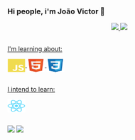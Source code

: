 ### Hi people, i'm João Victor 👋

<div align="center">
  <a href="https://github.com/JoaoVSCN">
  <img height="180em" src="https://github-readme-stats.vercel.app/api?username=JoaoVSCN&show_icons=true&theme=aura&include_all_commits=true&count_private=true"/>
  <img height="180em" src="https://github-readme-stats.vercel.app/api/top-langs/?username=JoaoVSCN&layout=compact&langs_count=7&theme=aura"/>
</div>

<div style="display: inline_block" ><br>

<p>I'm learning about:</p>

  <img align="center" alt="Js" height="30" width="40" src="https://raw.githubusercontent.com/devicons/devicon/master/icons/javascript/javascript-plain.svg">
  <img align="center" alt="HTML" height="30" width="40" src="https://raw.githubusercontent.com/devicons/devicon/master/icons/html5/html5-original.svg">
  <img align="center" alt="CSS" height="30" width="40" src="https://raw.githubusercontent.com/devicons/devicon/master/icons/css3/css3-original.svg">
  
</div>

##

<div style="display: inline_block">

<p>I intend to learn:</p>

  <img align="center" alt="React" height="30" width="40" src="https://raw.githubusercontent.com/devicons/devicon/master/icons/react/react-original.svg">
 
 </div>
 
##
 
 <div>
 
 <a href = "mailto:joaov.soarescn@outlook.com"><img src="https://img.shields.io/badge/Microsoft_Outlook-0078D4?style=for-the-badge&logo=microsoft-outlook&logoColor=white" target="_blank"></a>
 <a href="https:https://www.linkedin.com/in/joaovscn/" target="_blank"><img src="https://img.shields.io/badge/-LinkedIn-%230077B5?style=for-the-badge&logo=linkedin&logoColor=white" target="_blank"></a>

 </div>
